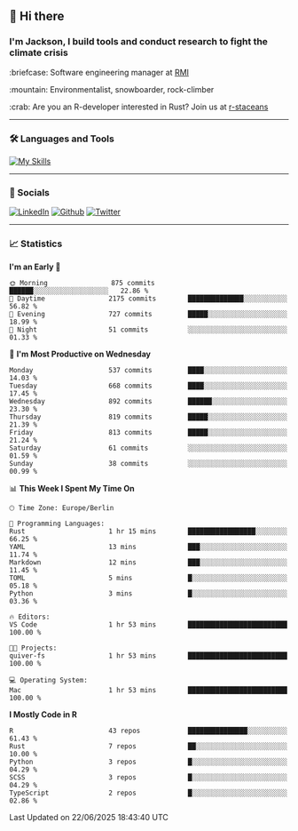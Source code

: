 ## :wave: Hi there
### I'm Jackson, I build tools and conduct research to fight the climate crisis
<p> :briefcase: Software engineering manager at <a href="https://rmi.org/" alt="RMI">RMI</a></p>
<p> :mountain: Environmentalist, snowboarder, rock-climber</p>
<p> :crab: Are you an R-developer interested in Rust? Join us at <a href="https://github.com/r-staceans" alt="r-staceans">r-staceans</a></p>

---

### :hammer_and_wrench: Languages and Tools

[![My Skills](https://skillicons.dev/icons?i=r,python,rust,docker,svelte,js,neovim,azure,postgresql,kubernetes,html,css&perline=6&theme=dark)](https://skillicons.dev)

---

### :iphone: Socials

[![LinkedIn](https://skillicons.dev/icons?i=linkedin&theme=dark)](https://www.linkedin.com/in/jackson-hoffart/) 
[![Github](https://skillicons.dev/icons?i=github&theme=dark)](https://github.com/jdhoffa) 
[![Twitter](https://skillicons.dev/icons?i=twitter&theme=dark)](https://twitter.com/jdhoffart) 

---

### :chart_with_upwards_trend: Statistics

 
<!--START_SECTION:waka-->
**I'm an Early 🐤** 

```text
🌞 Morning                875 commits         ██████░░░░░░░░░░░░░░░░░░░   22.86 % 
🌆 Daytime                2175 commits        ██████████████░░░░░░░░░░░   56.82 % 
🌃 Evening                727 commits         █████░░░░░░░░░░░░░░░░░░░░   18.99 % 
🌙 Night                  51 commits          ░░░░░░░░░░░░░░░░░░░░░░░░░   01.33 % 
```
📅 **I'm Most Productive on Wednesday** 

```text
Monday                   537 commits         ████░░░░░░░░░░░░░░░░░░░░░   14.03 % 
Tuesday                  668 commits         ████░░░░░░░░░░░░░░░░░░░░░   17.45 % 
Wednesday                892 commits         ██████░░░░░░░░░░░░░░░░░░░   23.30 % 
Thursday                 819 commits         █████░░░░░░░░░░░░░░░░░░░░   21.39 % 
Friday                   813 commits         █████░░░░░░░░░░░░░░░░░░░░   21.24 % 
Saturday                 61 commits          ░░░░░░░░░░░░░░░░░░░░░░░░░   01.59 % 
Sunday                   38 commits          ░░░░░░░░░░░░░░░░░░░░░░░░░   00.99 % 
```


📊 **This Week I Spent My Time On** 

```text
🕑︎ Time Zone: Europe/Berlin

💬 Programming Languages: 
Rust                     1 hr 15 mins        █████████████████░░░░░░░░   66.25 % 
YAML                     13 mins             ███░░░░░░░░░░░░░░░░░░░░░░   11.74 % 
Markdown                 12 mins             ███░░░░░░░░░░░░░░░░░░░░░░   11.45 % 
TOML                     5 mins              █░░░░░░░░░░░░░░░░░░░░░░░░   05.18 % 
Python                   3 mins              █░░░░░░░░░░░░░░░░░░░░░░░░   03.36 % 

🔥 Editors: 
VS Code                  1 hr 53 mins        █████████████████████████   100.00 % 

🐱‍💻 Projects: 
quiver-fs                1 hr 53 mins        █████████████████████████   100.00 % 

💻 Operating System: 
Mac                      1 hr 53 mins        █████████████████████████   100.00 % 
```

**I Mostly Code in R** 

```text
R                        43 repos            ███████████████░░░░░░░░░░   61.43 % 
Rust                     7 repos             ██░░░░░░░░░░░░░░░░░░░░░░░   10.00 % 
Python                   3 repos             █░░░░░░░░░░░░░░░░░░░░░░░░   04.29 % 
SCSS                     3 repos             █░░░░░░░░░░░░░░░░░░░░░░░░   04.29 % 
TypeScript               2 repos             █░░░░░░░░░░░░░░░░░░░░░░░░   02.86 % 
```




 Last Updated on 22/06/2025 18:43:40 UTC
<!--END_SECTION:waka-->
